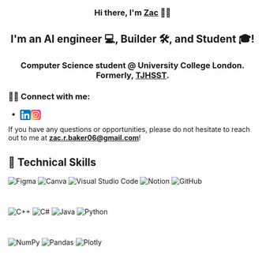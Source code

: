 
<!---
zacbakerr/zacbakerr is a ✨ special ✨ repository because its `README.md` (this file) appears on your GitHub profile.
You can click the Preview link to take a look at your changes.

<p align="center">
  <a href="https://tinyurl.com/JackLBlair" target="_blank" rel="noreferrer"><img src="https://github.com/JackBlair87/JackBlair87/blob/main/images/banner.png" alt="my banner"></a>
</p>
--->
<h3 align="center">
Hi there, I'm <a href="zacbaker.org" target="_blank" rel="noreferrer" alt="my website">Zac</a>  👋🏼</h3>

<h2 align="center">
I'm an AI engineer 💻, Builder 🛠, and Student 🎓!
</h2> 

<h3 align="center">
Computer Science student @ University College London. Formerly, <a href="https://www.usnews.com/education/best-high-schools/virginia/districts/fairfax-county-public-schools/thomas-jefferson-high-school-for-science-and-technology-20461" target="_blank" rel="noreferrer" alt="My High School">TJHSST</a>.
</h3>

### 🤝🏼 Connect with me:

- <a href="https://www.linkedin.com/in/zac-baker-008b361b8/"><img align="left" src="https://github.com/JackBlair87/JackBlair87/blob/main/images/linkedin.png" alt="Zachary Baker | LinkedIn" width="21px"/></a>
<a href="https://www.instagram.com/zac.bakerr/"><img align="left" src="https://github.com/JackBlair87/JackBlair87/blob/main/images/instagram.png" alt="Zac Baker | Instagram" width="21px"/></a>

If you have any questions or opportunities, please do not hesitate to reach out to me at <b>zac.r.baker06@gmail.com</b>!

## 💼 Technical Skills

![Figma](https://img.shields.io/badge/figma-%23F24E1E.svg?style=for-the-badge&logo=figma&logoColor=white)
![Canva](https://img.shields.io/badge/Canva-%2300C4CC.svg?style=for-the-badge&logo=Canva&logoColor=white)
![Visual Studio Code](https://img.shields.io/badge/Visual%20Studio%20Code-0078d7.svg?style=for-the-badge&logo=visual-studio-code&logoColor=white)
![Notion](https://img.shields.io/badge/Notion-%23000000.svg?style=for-the-badge&logo=notion&logoColor=white)
![GitHub](https://img.shields.io/badge/github-%23121011.svg?style=for-the-badge&logo=github&logoColor=white)

</br>

![C++](https://img.shields.io/badge/c++-%2300599C.svg?style=for-the-badge&logo=c%2B%2B&logoColor=white)
![C#](https://img.shields.io/badge/c%23-%23239120.svg?style=for-the-badge&logo=c-sharp&logoColor=white)
![Java](https://img.shields.io/badge/java-%23ED8B00.svg?style=for-the-badge&logo=java&logoColor=white)
![Python](https://img.shields.io/badge/python-3670A0?style=for-the-badge&logo=python&logoColor=ffdd54)

</br>

![NumPy](https://img.shields.io/badge/numpy-%23013243.svg?style=for-the-badge&logo=numpy&logoColor=white)
![Pandas](https://img.shields.io/badge/pandas-%23150458.svg?style=for-the-badge&logo=pandas&logoColor=white)
![Plotly](https://img.shields.io/badge/Plotly-%233F4F75.svg?style=for-the-badge&logo=plotly&logoColor=white)

<!--
## 📝 Recent Work
![](https://img.shields.io/youtube/channel/views/UC-uTdkWQ8doqRwXBlkH67Dw?style=social)
![](https://img.shields.io/youtube/channel/subscribers/UC-uTdkWQ8doqRwXBlkH67Dw?style=social)
![](https://img.shields.io/github/followers/jackblair87?style=social)
[![Visitors](https://visitor-badge.glitch.me/badge?page_id=jackblair87.jackblair87)](https://jack-blair.com)

- <a href="https://www.youtube.com/watch?v=AVWecQTfoHo"><img align="left" src="https://github.com/JackBlair87/JackBlair87/blob/main/images/youtube1.png" alt="SmartSkeg | YouTube" width="21px"/></a> [SmartSkeg: the Autonomous Crew Data Collection and Steering System](https://www.youtube.com/watch?v=AVWecQTfoHo)
- <a href="https://www.youtube.com/watch?v=THxg8fvvzO4"><img align="left" src="https://github.com/JackBlair87/JackBlair87/blob/main/images/youtube1.png" alt="SmartSkeg | YouTube" width="21px"/></a> [Autonomous Intersection in Python](https://www.youtube.com/watch?v=THxg8fvvzO4)

README Credit: [Yu Shi](https://github.com/yushi1007)
-->
